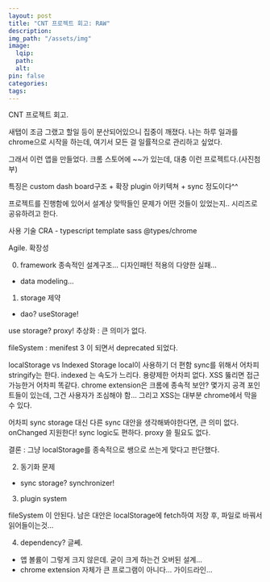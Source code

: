 ```yaml
---
layout: post
title: "CNT 프로젝트 회고: RAW"
description:
img_path: "/assets/img"
image:
  lqip:
  path:
  alt:
pin: false
categories:
tags:
---
```


CNT 프로젝트 회고.

새탭이 조금 그랬고
할일 등이 분산되어있으니 집중이 깨졌다.
나는 하루 일과를 chrome으로 시작을 하는데, 여기서 모든 걸 일률적으로 관리하고 싶었다.

그래서 이런 앱을 만들었다.
크롬 스토어에 ~~가 있는데, 대충 이런 프로젝트다.(사진첨부)

특징은 custom dash board구조 + 확장 plugin 아키텍쳐 + sync 정도이다^^

프로젝트를 진행함에 있어서 설계상 맞딱들인 문제가 어떤 것들이 있었는지.. 시리즈로 공유하려고 한다.

사용 기술
CRA - typescript template
sass
@types/chrome

Agile. 확장성

0. framework 종속적인 설계구조... 디자인패턴 적용의 다양한 실패...

- data modeling...

1. storage 제약

- dao? useStorage!

use storage? proxy!
추상화 : 큰 의미가 없다.

fileSystem : menifest 3 이 되면서 deprecated 되었다.

localStorage vs Indexed Storage
local이 사용하기 더 편함
sync를 위해서 어차피 stringify는 한다.
indexed 는 속도가 느리다.
용량제한 어차피 없다.
XSS 뚫리면 접근가능한거 어차피 똑같다.
chrome extension은 크롬에 종속적
보안? 몇가지 공격 포인트들이 있는데, 그건 사용자가 조심해야 함...
그리고 XSS는 대부분 chrome에서 막을 수 있다.

어차피 sync storage 대신 다른 sync 대안을 생각해봐야한다면, 큰 의미 없다.
onChanged 지원한다! sync logic도 편하다. proxy 쓸 필요도 없다.

결론 : 그냥 localStorage를 종속적으로 쌩으로 쓰는게 맞다고 판단했다.

2. 동기화 문제

- sync storage? synchronizer!

3. plugin system

fileSystem 이 안된다.
남은 대안은 localStorage에 fetch하여 저장 후, 파일로 바꿔서 읽어들이는것...

4. dependency? 글쎼.

- 앱 볼륨이 그렇게 크지 않은데. 굳이 크게 하는건 오버된 설계...
- chrome extension 자체가 큰 프로그램이 아니다... 가이드라인...
